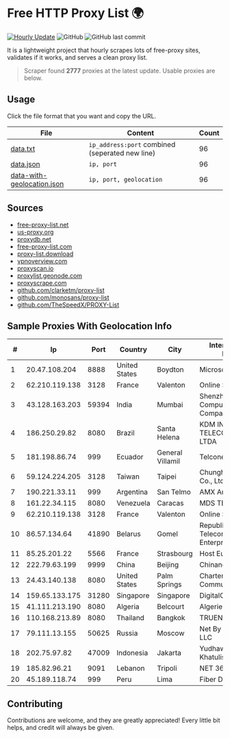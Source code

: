 
# Free HTTP Proxy List 🌍

[![Hourly Update](https://github.com/mertguvencli/http-proxy-list/actions/workflows/main.yml/badge.svg?branch=main)](https://github.com/mertguvencli/http-proxy-list/actions/workflows/main.yml)
![GitHub](https://img.shields.io/github/license/mertguvencli/http-proxy-list)
![GitHub last commit](https://img.shields.io/github/last-commit/mertguvencli/http-proxy-list)

It is a lightweight project that hourly scrapes lots of free-proxy sites, validates if it works, and serves a clean proxy list.


> Scraper found **2777** proxies at the latest update. Usable proxies are below.

## Usage

Click the file format that you want and copy the URL.


|File|Content|Count|
|----|-------|-----|
|[data.txt](https://raw.githubusercontent.com/mertguvencli/http-proxy-list/main/proxy-list/data.txt)|`ip_address:port` combined (seperated new line)|96|
|[data.json](https://raw.githubusercontent.com/mertguvencli/http-proxy-list/main/proxy-list/data.json)|`ip, port`|96|
|[data-with-geolocation.json](https://raw.githubusercontent.com/mertguvencli/http-proxy-list/main/proxy-list/data-with-geolocation.json)|`ip, port, geolocation`|96|

## Sources

* [free-proxy-list.net](https://free-proxy-list.net)
* [us-proxy.org](https://www.us-proxy.org)
* [proxydb.net](http://proxydb.net)
* [free-proxy-list.com](https://free-proxy-list.com/?page=&port=&type%5B%5D=http&type%5B%5D=https&up_time=0&search=Search)
* [proxy-list.download](https://www.proxy-list.download/HTTP)
* [vpnoverview.com](https://vpnoverview.com/privacy/anonymous-browsing/free-proxy-servers)
* [proxyscan.io](https://www.proxyscan.io)
* [proxylist.geonode.com](https://proxylist.geonode.com/api/proxy-list?limit=300&page=1&sort_by=lastChecked&sort_type=desc&protocols=http,https)
* [proxyscrape.com](https://api.proxyscrape.com/v2/?request=displayproxies&protocol=http&timeout=10000&country=all&ssl=all&anonymity=all)
* [github.com/clarketm/proxy-list](https://raw.githubusercontent.com/clarketm/proxy-list/master/proxy-list-raw.txt)
* [github.com/monosans/proxy-list](https://raw.githubusercontent.com/monosans/proxy-list/main/proxies/http.txt)
* [github.com/TheSpeedX/PROXY-List](https://raw.githubusercontent.com/TheSpeedX/PROXY-List/master/http.txt)


## Sample Proxies With Geolocation Info

|#|Ip|Port|Country|City|Internet Service Provider|
|-|--|----|-------|----|-------------------------|
|1|20.47.108.204|8888|United States|Boydton|Microsoft Corporation|
|2|62.210.119.138|3128|France|Valenton|Online S.A.S.|
|3|43.128.163.203|59394|India|Mumbai|Shenzhen Tencent Computer Systems Company Limited|
|4|186.250.29.82|8080|Brazil|Santa Helena|KDM INTERNET TELECOMUNICACOES LTDA|
|5|181.198.86.74|999|Ecuador|General Villamil|Telconet S.A|
|6|59.124.224.205|3128|Taiwan|Taipei|Chunghwa Telecom Co., Ltd.|
|7|190.221.33.11|999|Argentina|San Telmo|AMX Argentina S.A.|
|8|161.22.34.115|8080|Venezuela|Caracas|MDS TELECOM C.A.|
|9|62.210.119.138|3128|France|Valenton|Online S.A.S.|
|10|86.57.134.64|41890|Belarus|Gomel|Republican Unitary Telecommunication Enterprise Beltelecom|
|11|85.25.201.22|5566|France|Strasbourg|Host Europe GmbH|
|12|222.79.63.199|9999|China|Beijing|Chinanet|
|13|24.43.140.138|8080|United States|Palm Springs|Charter Communications|
|14|159.65.133.175|31280|Singapore|Singapore|DigitalOcean, LLC|
|15|41.111.213.190|8080|Algeria|Belcourt|Algerie Telecom|
|16|110.168.213.89|8080|Thailand|Bangkok|TRUENET|
|17|79.111.13.155|50625|Russia|Moscow|Net By Net Holding LLC|
|18|202.75.97.82|47009|Indonesia|Jakarta|Yudhawira Khatulistiwa|
|19|185.82.96.21|9091|Lebanon|Tripoli|NET 360 S.A.R.L|
|20|45.189.118.74|999|Peru|Lima|Fiber Digital S.R.L|



## Contributing

Contributions are welcome, and they are greatly appreciated! Every
little bit helps, and credit will always be given.

